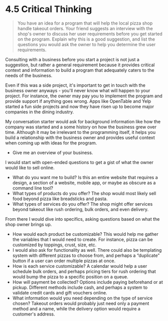 # 4.5 Critical Thinking

> You have an idea for a program that will help the local pizza shop handle takeout orders. Your friend suggests an interview with the shop's owner to discuss her user requirements before you get started on the program. Explain why this is a good suggestion, and list the questions you would ask the owner to help you determine the user requirements.

Consulting with a business before you start a project is not just a suggestion, but rather a general requirement because it provides critical context and information to build a program that adequately caters to the needs of the business. 

Even if this was a side project, it's important to get in touch with the business owner anyways - you'll never know what will happen to your project. For instance, the owner may pay you to implement the program and provide support if anything goes wrong. Apps like OpenTable and Yelp started a fun side projects and now they have risen up to become major companies in the dining industry.

My conversation starter would ask for background information like how the company was started and a some history on how the business grew over time. Although it may be irrelevant to the programming itself, it helps you build a relationship with the business owner and provides useful context when coming up with ideas for the program.

* Give me an overview of your business.

I would start with open-ended questions to get a gist of what the owner would like to sell online.

* What do you want me to build? Is this an entire website that requires a design, a section of a website, mobile app, or maybe as obscure as a command line tool?
* What types of products do you offer? The shop would most likely sell food beyond pizza like breadsticks and pasta. 
* What types of services do you offer? The shop might offer services beyond takeout like rush ordering, bulk orders, and even delivery.

From there I would dive into specifics, asking questions based on what the shop owner brings up.

* How would each product be customizable? This would help me gather the variables that I would need to create. For instance, pizza can be customized by toppings,  crust,  size, etc.
* I would also ask for functionality as well. There could also be templating system with different pizzas to choose from, and perhaps a “duplicate” button if a user can order multiple pizzas at once. 
* How is each service customizable? A calendar would help a user schedule bulk orders, and perhaps pricing tiers for rush ordering that would bump the pizza to a specific position on a queue.
* How will payment be collected? Options include paying beforehand or at pickup. Different methods include cash, and perhaps a system to validate credit cards and gift vouchers online.
* What information would you need depending on the type of service chosen? Takeout orders would probably just need only a payment method and a name, while the delivery option would require a customer's address.
